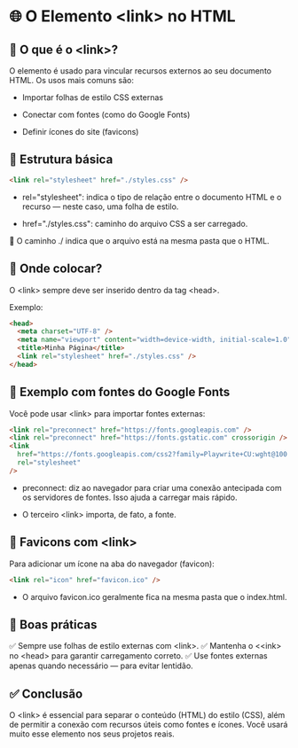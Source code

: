 # 🌐 O Elemento &lt;link&gt; no HTML

## 📌 O que é o &lt;link&gt;?
O elemento <link> é usado para vincular recursos externos ao seu documento HTML. Os usos mais comuns são:

* Importar folhas de estilo CSS externas

* Conectar com fontes (como do Google Fonts)

* Definir ícones do site (favicons)

## 🧠 Estrutura básica
```html
<link rel="stylesheet" href="./styles.css" />
```

* rel="stylesheet": indica o tipo de relação entre o documento HTML e o recurso — neste caso, uma folha de estilo.

* href="./styles.css": caminho do arquivo CSS a ser carregado.

📌 O caminho ./ indica que o arquivo está na mesma pasta que o HTML.

## 🔧 Onde colocar?
O &lt;link&gt; sempre deve ser inserido dentro da tag &lt;head&gt;.

Exemplo:
```html
<head>
  <meta charset="UTF-8" />
  <meta name="viewport" content="width=device-width, initial-scale=1.0" />
  <title>Minha Página</title>
  <link rel="stylesheet" href="./styles.css" />
</head>
```

## 🎨 Exemplo com fontes do Google Fonts

Você pode usar &lt;link&gt; para importar fontes externas:

```html
<link rel="preconnect" href="https://fonts.googleapis.com" />
<link rel="preconnect" href="https://fonts.gstatic.com" crossorigin />
<link
  href="https://fonts.googleapis.com/css2?family=Playwrite+CU:wght@100..400&display=swap"
  rel="stylesheet"
/>
```
* preconnect: diz ao navegador para criar uma conexão antecipada com os servidores de fontes. Isso ajuda a carregar mais rápido.

* O terceiro &lt;link&gt; importa, de fato, a fonte.

## 🌟 Favicons com &lt;link&gt;
Para adicionar um ícone na aba do navegador (favicon):

```html
<link rel="icon" href="favicon.ico" />
```
* O arquivo favicon.ico geralmente fica na mesma pasta que o index.html.

## 📝 Boas práticas
✅ Sempre use folhas de estilo externas com &lt;link&gt;.
✅ Mantenha o <&lt;ink&gt; no &lt;head&gt; para garantir carregamento correto.
✅ Use fontes externas apenas quando necessário — para evitar lentidão.

## ✅ Conclusão
O &lt;link&gt; é essencial para separar o conteúdo (HTML) do estilo (CSS), além de permitir a conexão com recursos úteis como fontes e ícones. Você usará muito esse elemento nos seus projetos reais.





